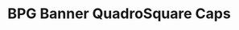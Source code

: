 ---
title: BPG Banner QuadroSquare Caps
transform: 1
desktop: http://fonts.ge/ka/font/718/BPG-Banner-QuadroSquare-Caps
---
